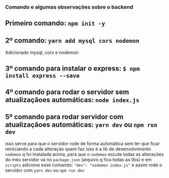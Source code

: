 ### Comando e algumas observações sobre o backend

## Primeiro comando: `npm init -y`

## 2º comando: `yarn add mysql cors nodemon` 
Adicionado mysql, cors e nodemon

## 3º comando para instalar o express: `$ npm install express --save`

## 4º comando para rodar o servidor sem atualizaçãoes automáticas: `node index.js`

## 5º comando para rodar servidor com atualizaçãoes automáticas: `yarn dev` ou `npm run dev`
isso serve para que o servidor rode de forma automática sem ter que ficar reiniciando a cada alteração
quem faz isso é a lib de desenvolvimento `nodemon` q foi instalada acima, para que o `nodemon` 
escute todas as alterações do meu servidor vá no `package.json` (arquivo q fica todas as libs)
e em `scripts` adicione esse comando: `"dev": "nodemon index.js"` e assim rode o servidor
com `yarn dev` ou `npm run dev`
